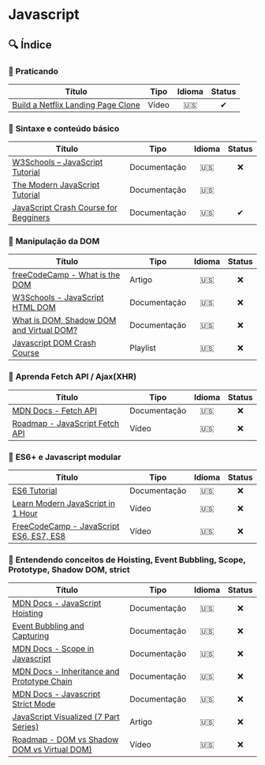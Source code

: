 # Javascript

## 🔍 Índice

### 📁 Praticando
| Título      | Tipo | Idioma      | Status  |
| ---------- | ---------- | :------: | :-----: |
| [Build a Netflix Landing Page Clone](https://www.youtube.com/watch?v=P7t13SGytRk&t=22s&ab_channel=TraversyMedia) | Vídeo  | 🇺🇸 | ✔ |

### 📁 **Sintaxe e conteúdo básico**

| Título      | Tipo | Idioma      | Status  |
| ---------- | ---------- | :------: | :-----: |
| [W3Schools – JavaScript Tutorial](https://www.w3schools.com/js/) | Documentação | 🇺🇸 |  ❌ |
| [The Modern JavaScript Tutorial](https://javascript.info/) | Documentação  | 🇺🇸 |  |
| [JavaScript Crash Course for Begginers](https://www.youtube.com/watch?v=hdI2bqOjy3c&t=2s&ab_channel=TraversyMedia) | Documentação  | 🇺🇸 | ✔ |

### 📁 **Manipulação da DOM**

| Título      | Tipo | Idioma      | Status  |
| ---------- | ---------- | :------: | :-----: |
| [freeCodeCamp - What is the DOM](https://www.freecodecamp.org/news/what-is-the-dom-document-object-model-meaning-in-javascript/)| Artigo | 🇺🇸  | ❌ |
| [ W3Schools - JavaScript HTML DOM](https://www.w3schools.com/js/js_htmldom.asp)| Documentação | 🇺🇸  | ❌ |
| [What is DOM, Shadow DOM and Virtual DOM?](https://www.javascripttutorial.net/javascript-dom/)| Documentação | 🇺🇸  | ❌ |
| [Javascript DOM Crash Course](https://www.youtube.com/watch?v=0ik6X4DJKCc&list=PLillGF-RfqbYE6Ik_EuXA2iZFcE082B3s&ab_channel=TraversyMedia)| Playlist | 🇺🇸  | ❌ |



### 📁 **Aprenda Fetch API / Ajax(XHR)**

| Título      | Tipo | Idioma      | Status  |
| ---------- | ---------- | :------: | :-----: |
| [MDN Docs - Fetch API](https://developer.mozilla.org/en-US/docs/Web/API/Fetch_API)| Documentação | 🇺🇸  | ❌ |
| [Roadmap - JavaScript Fetch API](https://www.youtube.com/watch?v=-ZI0ea5O2oA&ab_channel=theroadmap)| Vídeo | 🇺🇸  | ❌ |


### 📁 **ES6+ e Javascript modular**

| Título      | Tipo | Idioma      | Status  |
| ---------- | ---------- | :------: | :-----: |
| [ES6 Tutorial](https://www.javascripttutorial.net/es6/)| Documentação | 🇺🇸  | ❌ |
| [Learn Modern JavaScript in 1 Hour](https://www.youtube.com/watch?v=NCwa_xi0Uuc&ab_channel=ProgrammingwithMosh)| Vídeo | 🇺🇸  | ❌ |
| [FreeCodeCamp - JavaScript ES6, ES7, ES8](https://www.youtube.com/watch?v=nZ1DMMsyVyI&ab_channel=freeCodeCamp.org)| Vídeo | 🇺🇸  | ❌ |


### 📁 **Entendendo conceitos de Hoisting, Event Bubbling, Scope, Prototype, Shadow DOM, strict**
| Título      | Tipo | Idioma      | Status  |
| ---------- | ---------- | :------: | :-----: |
| [MDN Docs - JavaScript Hoisting](https://developer.mozilla.org/en-US/docs/Glossary/Hoisting)| Documentação | 🇺🇸  | ❌ |
| [Event Bubbling and Capturing](https://javascript.info/bubbling-and-capturing)| Documentação | 🇺🇸  | ❌ |
| [MDN Docs - Scope in Javascript](https://developer.mozilla.org/en-US/docs/Glossary/Scope)| Documentação | 🇺🇸  | ❌ |
| [MDN Docs - Inheritance and Prototype Chain](https://developer.mozilla.org/en-US/docs/Web/JavaScript/Inheritance_and_the_prototype_chain)| Documentação | 🇺🇸  | ❌ |
| [MDN Docs - Javascript Strict Mode](https://developer.mozilla.org/en-US/docs/Web/JavaScript/Reference/Strict_mode)| Documentação | 🇺🇸  | ❌ |
| [JavaScript Visualized (7 Part Series)](https://dev.to/lydiahallie/javascript-visualized-event-loop-3dif)| Artigo | 🇺🇸  | ❌ |
| [Roadmap - DOM vs Shadow DOM vs Virtual DOM)](https://www.youtube.com/watch?v=7Tok22qxPzQ&ab_channel=theroadmap)| Vídeo | 🇺🇸  | ❌ |

